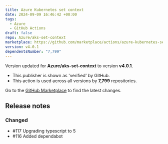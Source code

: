 ```yaml
---
title: Azure Kubernetes set context
date: 2024-09-09 16:46:42 +00:00
tags:
  - Azure
  - GitHub Actions
draft: false
repo: Azure/aks-set-context
marketplace: https://github.com/marketplace/actions/azure-kubernetes-set-context
version: v4.0.1
dependentsNumber: "7,799"
---
```



Version updated for **Azure/aks-set-context** to version **v4.0.1**.
- This publisher is shown as 'verified' by GitHub.
- This action is used across all versions by **7,799** repositories.

Go to the [GitHub Marketplace](https://github.com/marketplace/actions/azure-kubernetes-set-context) to find the latest changes.

## Release notes

### Changed

-  #117 Upgrading typescript to 5
-  #116 Added dependabot
